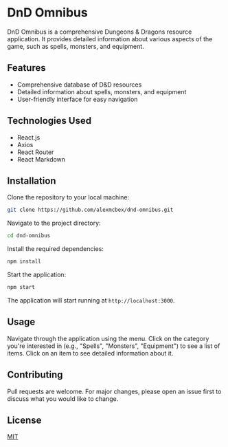
# DnD Omnibus

DnD Omnibus is a comprehensive Dungeons & Dragons resource application. It provides detailed information about various aspects of the game, such as spells, monsters, and equipment.

## Features

- Comprehensive database of D&D resources
- Detailed information about spells, monsters, and equipment
- User-friendly interface for easy navigation

## Technologies Used

- React.js
- Axios
- React Router
- React Markdown


## Installation

Clone the repository to your local machine:

```bash
git clone https://github.com/alexmcbex/dnd-omnibus.git
```

Navigate to the project directory:

```bash
cd dnd-omnibus
```

Install the required dependencies:

```bash
npm install
```

Start the application:

```bash
npm start
```

The application will start running at `http://localhost:3000`.

## Usage

Navigate through the application using the menu. Click on the category you're interested in (e.g., "Spells", "Monsters", "Equipment") to see a list of items. Click on an item to see detailed information about it.

## Contributing

Pull requests are welcome. For major changes, please open an issue first to discuss what you would like to change.

## License

[MIT](https://choosealicense.com/licenses/mit/)

